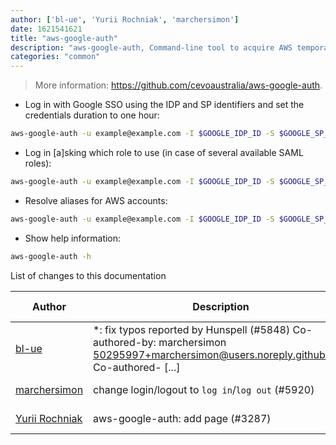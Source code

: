 ```yaml
---
author: ['bl-ue', 'Yurii Rochniak', 'marchersimon']
date: 1621541621
title: "aws-google-auth"
description: "aws-google-auth, Command-line tool to acquire AWS temporary (STS) credentials using Google Apps as a federated (Single Sign-On) provider."
categories: "common"
---
```

> More information: <https://github.com/cevoaustralia/aws-google-auth>.

- Log in with Google SSO using the IDP and SP identifiers and set the credentials duration to one hour:

```bash
aws-google-auth -u example@example.com -I $GOOGLE_IDP_ID -S $GOOGLE_SP_ID -d 3600
```

- Log in [a]sking which role to use (in case of several available SAML roles):

```bash
aws-google-auth -u example@example.com -I $GOOGLE_IDP_ID -S $GOOGLE_SP_ID -d 3600 -a
```

- Resolve aliases for AWS accounts:

```bash
aws-google-auth -u example@example.com -I $GOOGLE_IDP_ID -S $GOOGLE_SP_ID -d 3600 -a --resolve-aliases
```

- Show help information:

```bash
aws-google-auth -h
```
List of changes to this documentation


Author | Description | ISO 8601 Date | GitHub link
------|-----|-----|-----
[bl-ue](mailto:54780737+bl-ue@users.noreply.github.com) | *: fix typos reported by Hunspell (#5848) Co-authored-by: marchersimon <50295997+marchersimon@users.noreply.github.com> Co-authored- [...] | 2021-05-20T22:13:41 | [8ebd171d6f00](https://github.com/tldr-pages/tldr/commit/8ebd171d6f001698709fefc02b1fd5cc9f3a99c4)
[marchersimon](mailto:50295997+marchersimon@users.noreply.github.com) | change login/logout to `log in`/`log out` (#5920) | 2021-05-14T02:42:15 | [be88cdda9201](https://github.com/tldr-pages/tldr/commit/be88cdda9201a6262af27d8788e222b5df98cc9c)
[Yurii Rochniak](mailto:yrochnyak@gmail.com) | aws-google-auth: add page (#3287) | 2019-10-03T09:59:00 | [bb5bd628b787](https://github.com/tldr-pages/tldr/commit/bb5bd628b7875509261f1a6995d55c4e73b28bfe)

